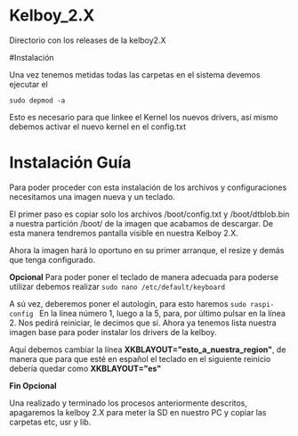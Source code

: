 # Kelboy_2.X
Directorio con los releases de la kelboy2.X


#Instalación

Una vez tenemos metidas todas las carpetas en el sistema devemos ejecutar el 

`sudo depmod -a 
`

Esto es necesario para que linkee el Kernel los nuevos drivers, así mismo debemos activar el nuevo kernel en el config.txt

# Instalación Guía

Para poder proceder con esta instalación de los archivos y configuraciones necesitamos una imagen nueva y un teclado.

El primer paso es copiar solo los archivos /boot/config.txt y /boot/dtblob.bin a nuestra partición /boot/ de la imagen que acabamos de descargar. De esta manera tendremos pantalla visible en nuestra Kelboy 2.X.

Ahora la imagen hará lo oportuno en su primer arranque, el resize y demás que tenga configurado.

**Opcional**
Para poder poner el teclado de manera adecuada para poderse utilizar debemos realizar 
`sudo nano /etc/default/keyboard
`

A sú vez, deberemos poner el autologin, para esto haremos 
`sudo raspi-config
`
En la línea número 1, luego a la 5, para, por último pulsar en la línea 2. Nos pedirá reiniciar, le decimos que sí. Ahora ya tenemos lista nuestra imagen base para poder instalar los drivers de la kelboy.

Aquí debemos cambiar la línea **XKBLAYOUT="esto_a_nuestra_region"**, de manera que para que esté en español el teclado en el siguiente reinicio debería quedar como **XKBLAYOUT="es"**

**Fin Opcional**



Una realizado y terminado los procesos anteriormente descritos, apagaremos la kelboy 2.X para meter la SD en nuestro PC y copiar las carpetas etc, usr y lib.